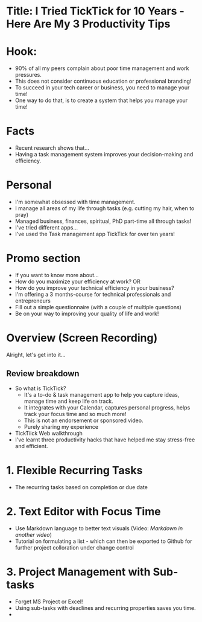 # Title: I Tried TickTick for 10 Years - Here Are My 3 Productivity Tips

# Hook:
- 90% of all my peers complain about poor time management and work pressures.
- This does not consider continuous education or professional branding!
- To succeed in your tech career or business, you need to manage your time!
- One way to do that, is to create a system that helps you manage your time!
  
# Facts
- Recent research shows that...
- Having a task management system improves your decision-making and efficiency.

# Personal
- I'm somewhat obsessed with time management.
- I manage all areas of my life through tasks (e.g. cutting my hair, when to pray)
- Managed business, finances, spiritual, PhD part-time all through tasks!
- I've tried different apps...
- I've used the Task management app TickTick for over ten years!

# Promo section
- If you want to know more about...
- How do you maximize your efficiency at work? OR
- How do you improve your technical efficiency in your business?
- I'm offering a 3 months-course for technical professionals and entrepreneurs  
- Fill out a simple questionnaire (with a couple of multiple questions)
- Be on your way to improving your quality of life and work!

# Overview (Screen Recording)
Alright, let's get into it...

## Review breakdown
- So what is TickTick?
  - It's a to-do & task management app to help you capture ideas, manage time and keep life on track.
  - It integrates with your Calendar, captures personal progress, helps track your focus time and so much more!
  - This is not an endorsement or sponsored video.
  - Purely sharing my experience
- TickTiick Web walkthrough
- I've learnt three productivity hacks that have helped me stay stress-free and efficient.
  
# 1. Flexible Recurring Tasks 
- The recurring tasks based on completion or due date

# 2. Text Editor with Focus Time
- Use Markdown language to better text visuals (Video: _Markdown in another video_)
- Tutorial on formulating a list - which can then be exported to Github for further project colloration under change control

# 3. Project Management with Sub-tasks
- Forget MS Project or Excel!
- Using sub-tasks with deadlines and recurring properties saves you time.
- 

